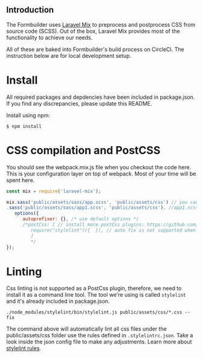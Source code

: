 
## Introduction
The Formbuilder uses [Laravel Mix](https://laravel-mix.com/docs/4.0) to preprocess and postprocess CSS from source code (SCSS). Out of the box, Laravel Mix provides most of the functionality to achieve our needs.

All of these are baked into Formbuilder's build process on CircleCI. The instruction below are for local development setup.

# Install
All required packages and depdencies have been included in package.json. If you find any discrepancies, please update this README.

Install using npm:

```
$ npm install
```

# CSS compilation and PostCSS
You should see the webpack.mix.js file when you checkout the code here. This is your configuration layer on top of webpack. Most of your time will be spent here.

```js
const mix = require('laravel-mix');

mix.sass('public/assets/sass/app.scss', 'public/assets/css') // you can "chain" more source source files.
.sass('public/assets/sass/app1.scss', 'public/assets/css'). //app1.scss is an example
   options({
      autoprefixer: {}, /* use default options */
      /*postCss: [ // install more postCss plugins: https://github.com/postcss/postcss/blob/master/docs/plugins.md
         require("stylelint")({  }), // auto fix is not supported when used as postCss plugin, moved it to CLI
         ]
         */
});
```

# Linting
Css linting is not supported as a PostCss plugin, therefore, we need to install it as a command line tool. The tool we're using is called `stylelint` and it's already included in package.json.

```
./node_modules/stylelint/bin/stylelint.js public/assets/css/*.css --fix
```

The command above will automatically lint all css files under the public/assets/css folder use the rules defined in `.stylelintrc.json`.  Take a look inside the json config file to make any adjustments. Learn more about [stylelint rules](https://github.com/stylelint/stylelint/blob/master/docs/user-guide/about-rules.md).